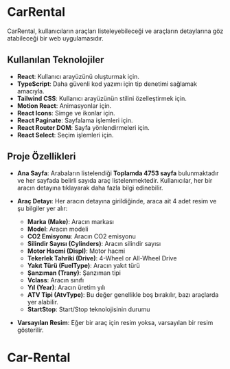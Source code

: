 # CarRental

CarRental, kullanıcıların araçları listeleyebileceği ve araçların detaylarına göz atabileceği bir web uygulamasıdır.

## Kullanılan Teknolojiler

- **React**: Kullanıcı arayüzünü oluşturmak için.
- **TypeScript**: Daha güvenli kod yazımı için tip denetimi sağlamak amacıyla.
- **Tailwind CSS**: Kullanıcı arayüzünün stilini özelleştirmek için.
- **Motion React**: Animasyonlar için.
- **React Icons**: Simge ve ikonlar için.
- **React Paginate**: Sayfalama işlemleri için.
- **React Router DOM**: Sayfa yönlendirmeleri için.
- **React Select**: Seçim işlemleri için.

## Proje Özellikleri

- **Ana Sayfa**: Arabaların listelendiği **Toplamda 4753 sayfa** bulunmaktadır ve her sayfada belirli sayıda araç listelenmektedir. Kullanıcılar, her bir aracın detayına tıklayarak daha fazla bilgi edinebilir.

- **Araç Detayı**: Her aracın detayına girildiğinde, araca ait 4 adet resim ve şu bilgiler yer alır:

  - **Marka (Make)**: Aracın markası
  - **Model**: Aracın modeli
  - **CO2 Emisyonu**: Aracın CO2 emisyonu
  - **Silindir Sayısı (Cylinders)**: Aracın silindir sayısı
  - **Motor Hacmi (Displ)**: Motor hacmi
  - **Tekerlek Tahriki (Drive)**: 4-Wheel or All-Wheel Drive
  - **Yakıt Türü (FuelType)**: Aracın yakıt türü
  - **Şanzıman (Trany)**: Şanzıman tipi
  - **Vclass**: Aracın sınıfı
  - **Yıl (Year)**: Aracın üretim yılı
  - **ATV Tipi (AtvType)**: Bu değer genellikle boş bırakılır, bazı araçlarda yer alabilir.
  - **StartStop**: Start/Stop teknolojisinin durumu

- **Varsayılan Resim**: Eğer bir araç için resim yoksa, varsayılan bir resim gösterilir.
# Car-Rental
